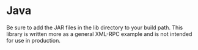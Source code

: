 Java
====

Be sure to add the JAR files in the lib directory to your build path.
This library is written more as a general XML-RPC example and is not
intended for use in production.
